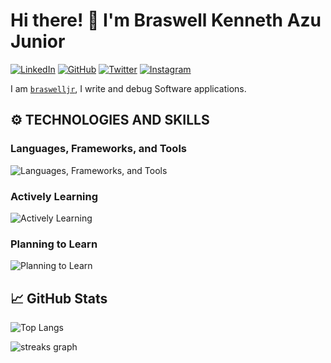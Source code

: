 # Hi there! 👋 I'm Braswell Kenneth Azu Junior

[![LinkedIn](https://img.shields.io/badge/LinkedIn-Connect-blue?style=flat&logo=linkedin)](https://www.linkedin.com/in/braswell-kenneth-870827192/)
[![GitHub](https://img.shields.io/badge/GitHub-Follow-black?style=flat&logo=github)](https://github.com/braswelljr)
[![Twitter](https://img.shields.io/badge/Twitter-Follow-blue?style=flat&logo=twitter)](https://twitter.com/braswell_jnr)
[![Instagram](https://img.shields.io/badge/Instagram-Follow-red?style=flat&logo=instagram)](https://www.instagram.com/braswelljr/)

I am [`braswelljr`](https://braswelljr.vercel.app/), I write and debug Software applications.

## ⚙️ TECHNOLOGIES AND SKILLS

### Languages, Frameworks, and Tools

![Languages, Frameworks, and Tools](https://skillicons.dev/icons?i=git,github,githubactions,nodejs,js,ts,webpack,react,vue,vite,nextjs,ts,go,vercel,express,html,css,sass,tailwind,bootstrap)

### Actively Learning

![Actively Learning](https://skillicons.dev/icons?i=redux,mongodb,firebase,supabase,docker,graphql)

### Planning to Learn

![Planning to Learn](https://skillicons.dev/icons?i=angular,rust)

## 📈 GitHub Stats

![Top Langs](https://github-readme-stats.vercel.app/api/top-langs/?username=braswelljr&theme=radical&langs_count=10&layout=compact&card_width=540)

![streaks graph](https://streak-stats.demolab.com?user=braswelljr&theme=radical)
